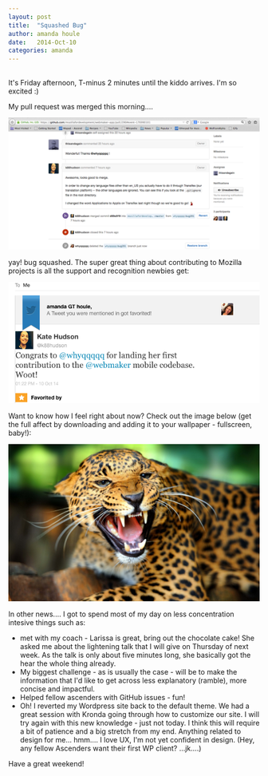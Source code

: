```yaml
---
layout: post
title:  "Squashed Bug"
author: amanda houle
date:   2014-Oct-10
categories: amanda
---
```

<br>
It's Friday afternoon, T-minus 2 minutes until the kiddo arrives.  I'm so excited :)

My pull request was merged this morning....

![screen shot of merged pull request](/participants/portland/amanda/img/Screen_Shot_Merged_commit.png "Screen Shot of a Merged Pull Request")

yay!  bug squashed.  The super great thing about contributing to Mozilla projects is all the support and recognition newbies get:

![Tweet of First Bug](/participants/portland/amanda/img/Screen_shot_Tweet_first_bug.png "Tweet of a First Bug")

Want to know how I feel right about now?  Check out the image below (get the full affect by downloading and adding it to your wallpaper - fullscreen, baby!):

![Jaguar](/participants/portland/amanda/img/Jaguar-animal-wallpaper-hd-4.jpg)

In other news....
I got to spend most of my day on less concentration intesive things such as:
* met with my coach - Larissa is great, bring out the chocolate cake!  She asked me about the lightening talk that I will give on Thursday of next week.  As the talk is only about five minutes long, she basically got the hear the whole thing already.  
* My biggest challenge - as is usually the case - will be to make the information that I'd like to get across less explanatory (ramble), more concise and impactful. 
* Helped fellow ascenders with GitHub issues - fun! 
* Oh!  I reverted my Wordpress site back to the default theme.  We had a great session with Kronda going through how to customize our site.  I will try again with this new knowledge - just not today.  I think this will require a bit of patience and a big stretch from my end.  Anything related to design for me... hmm.... I love UX, I'm not yet confident in design.  (Hey, any fellow Ascenders want their first WP client?   ...jk....)

 Have a great weekend!

